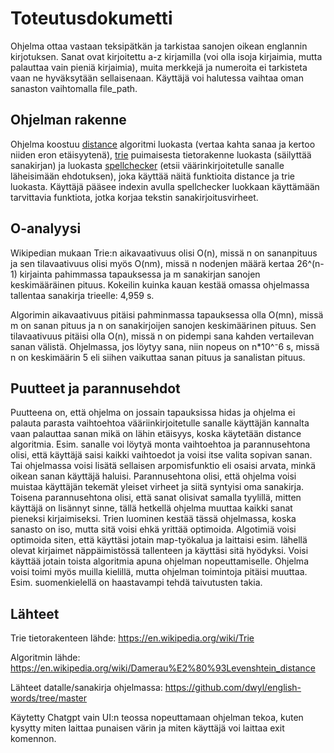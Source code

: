 # Toteutusdokumetti
Ohjelma ottaa vastaan teksipätkän ja tarkistaa sanojen oikean englannin kirjotuksen. Sanat ovat kirjoitettu a-z kirjamilla (voi olla isoja kirjaimia, mutta palauttaa vain pieniä kirjaimia), muita merkkejä ja numeroita ei tarkisteta vaan ne hyväksytään sellaisenaan. Käyttäjä voi halutessa vaihtaa oman sanaston vaihtomalla file_path. 

## Ohjelman rakenne
Ohjelma koostuu [distance](/src/entities/distance.py) algoritmi luokasta (vertaa kahta sanaa ja kertoo niiden eron etäisyytenä), [trie](/src/entities/trie.py) puimaisesta tietorakenne luokasta (säilyttää sanakirjan) ja luokasta [spellchecker](/src/services/spellchecker.py) (etsii väärinkirjoitetulle sanalle läheisimään ehdotuksen), joka käyttää näitä funktioita distance ja trie luokasta. Käyttäjä pääsee indexin avulla spellchecker luokkaan käyttämään tarvittavia funktiota, jotka korjaa tekstin sanakirjoitusvirheet. 

## O-analyysi
Wikipedian mukaan Trie:n aikavaativuus olisi O(n), missä n on sananpituus ja sen tilavaativuus olisi myös O(nm), missä n nodenjen määrä kertaa 26^(n-1) kirjainta pahimmassa tapauksessa ja m sanakirjan sanojen keskimääräinen pituus.
Kokeilin kuinka kauan kestää omassa ohjelmassa tallentaa sanakirja trieelle: 4,959 s.

Algorimin aikavaativuus pitäisi pahminmassa tapauksessa olla O(mn), missä m on sanan pituus ja n on sanakirjoijen sanojen keskimäärinen pituus. Sen tilavaativuus pitäisi olla O(n), missä n on pidempi sana kahden vertailevan sanan välistä.
Ohjelmassa, jos löytyy sana, niin nopeus on n*10^⁻6 s, missä n on keskimäärin 5 eli siihen vaikuttaa sanan pituus ja sanalistan pituus.

## Puutteet ja parannusehdot
Puutteena on, että ohjelma on jossain tapauksissa hidas ja ohjelma ei palauta parasta vaihtoehtoa vääriinkirjoitetulle sanalle käyttäjän kannalta vaan palauttaa sanan mikä on lähin etäisyys, koska käytetään distance algoritmia. Esim. sanalle voi löytyä monta vaihtoehtoa ja parannusehtona olisi, että käyttäjä saisi kaikki vaihtoedot ja voisi itse valita sopivan sanan. Tai ohjelmassa voisi lisätä sellaisen arpomisfunktio eli osaisi arvata, minkä oikean sanan käyttäjä haluisi. Parannusehtona olisi, että ohjelma voisi muistaa käyttäjän tekemät yleiset virheet ja siitä syntyisi oma sanakirja.
Toisena parannusehtona olisi, että sanat olisivat samalla tyylillä, mitten käyttäjä on lisännyt sinne, tällä hetkellä ohjelma muuttaa kaikki sanat pieneksi kirjaimiseksi.
Trien luominen kestää tässä ohjelmassa, koska sanasto on iso, mutta sitä voisi ehkä yrittää optimoida. Algotimiä voisi optimoida siten, että käyttäsi jotain map-työkalua ja laittaisi esim. lähellä olevat kirjaimet näppäimistössä tallenteen ja käyttäsi sitä hyödyksi. 
Voisi käyttää jotain toista algoritmia apuna ohjelman nopeuttamiselle. Ohjelma voisi toimi myös muilla kielillä, mutta ohjelman toimintoja pitäisi muuttaa. Esim. suomenkielellä on haastavampi tehdä taivutusten takia.

## Lähteet
Trie tietorakenteen lähde: https://en.wikipedia.org/wiki/Trie

Algoritmin lähde: https://en.wikipedia.org/wiki/Damerau%E2%80%93Levenshtein_distance 

Lähteet datalle/sanakirja ohjelmassa: https://github.com/dwyl/english-words/tree/master

Käytetty Chatgpt vain UI:n teossa nopeuttamaan ohjelman tekoa, kuten kysytty miten laittaa punaisen värin ja miten käyttäjä voi laittaa exit komennon.
